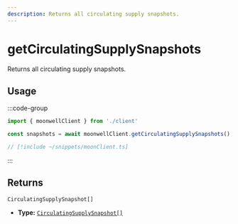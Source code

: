 ```yaml
---
description: Returns all circulating supply snapshots.
---
```


# getCirculatingSupplySnapshots

Returns all circulating supply snapshots.

## Usage

:::code-group

```ts twoslash [example.ts]
import { moonwellClient } from './client'

const snapshots = await moonwellClient.getCirculatingSupplySnapshots(); // [!code focus]
```

```ts twoslash [client.ts] filename="client.ts"
// [!include ~/snippets/moonClient.ts]
```

:::

## Returns

```
CirculatingSupplySnapshot[]
```

- **Type:** [`CirculatingSupplySnapshot[]`](/docs/glossary/types#circulatingsupplysnapshot)


<!-- ## Parameters

### includeLiquidStakingRewards

- **Type:** `boolean`

Whether to include liquid staking rewards in the response.

```ts twoslash
// [!include ~/snippets/moonClient.ts]
// ---cut---
const markets = await moonwellClient.getMarkets({
  includeLiquidStakingRewards: true // [!code focus]
})
``` -->